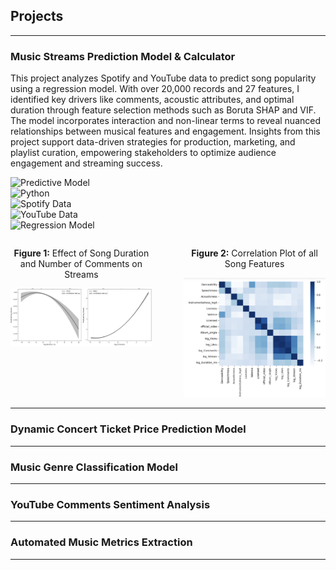 ## Projects
-----
### Music Streams Prediction Model & Calculator

This project analyzes Spotify and YouTube data to predict song popularity using a regression model. With over 20,000 records and 27 features, I identified key drivers like comments, acoustic attributes, and optimal duration through feature selection methods such as Boruta SHAP and VIF. The model incorporates interaction and non-linear terms to reveal nuanced relationships between musical features and engagement. Insights from this project support data-driven strategies for production, marketing, and playlist curation, empowering stakeholders to optimize audience engagement and streaming success.

![Predictive Model](https://img.shields.io/badge/Model-Predictive-blue?style=flat-square&logo=scikit-learn&logoColor=white)  
![Python](https://img.shields.io/badge/Language-Python-3776AB?style=flat-square&logo=python&logoColor=white)  
![Spotify Data](https://img.shields.io/badge/Data-Spotify-green?style=flat-square&logo=spotify&logoColor=white)  
![YouTube Data](https://img.shields.io/badge/Data-YouTube-red?style=flat-square&logo=youtube&logoColor=white)  
![Regression Model](https://img.shields.io/badge/Technique-Regression_Model-lightblue?style=flat-square&logo=python&logoColor=white)  


<div style="display: flex; justify-content: space-between; align-items: flex-start; flex-wrap: nowrap; gap: 20px;">
  <div style="width: 45%; text-align: center;">
    <p><strong>Figure 1:</strong> Effect of Song Duration and Number of Comments on Streams</p>
    <img src="assets/Effect_plot.png" alt="Effects Plot" style="width: 100%; height: auto;"/>
  </div>
  <div style="width: 45%; text-align: center;">
    <p><strong>Figure 2:</strong> Correlation Plot of all Song Features</p>
    <img src="assets/Corr Plot.png" alt="Correlation Plot" style="width: 100%; height: auto;"/>
  </div>
</div>


-----
### Dynamic Concert Ticket Price Prediction Model


-----
### Music Genre Classification Model
-----
### YouTube Comments Sentiment Analysis
-----
### Automated Music Metrics Extraction 
-----
